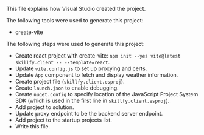 This file explains how Visual Studio created the project.

The following tools were used to generate this project:
- create-vite

The following steps were used to generate this project:
- Create react project with create-vite: `npm init --yes vite@latest skillfy.client -- --template=react`.
- Update `vite.config.js` to set up proxying and certs.
- Update `App` component to fetch and display weather information.
- Create project file (`skillfy.client.esproj`).
- Create `launch.json` to enable debugging.
- Create `nuget.config` to specify location of the JavaScript Project System SDK (which is used in the first line in `skillfy.client.esproj`).
- Add project to solution.
- Update proxy endpoint to be the backend server endpoint.
- Add project to the startup projects list.
- Write this file.
